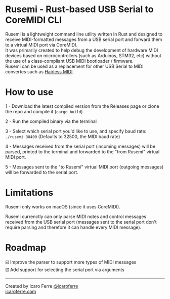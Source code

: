 # Rusemi - Rust-based USB Serial to CoreMIDI CLI

Rusemi is a lightweight command line utility written in Rust and designed to receive MIDI-formatted messages from a USB serial port and forward them to a virtual MIDI port via CoreMIDI.  
It was primarily created to help debug the development of hardware MIDI devices based on microcontrollers (such as Arduinos, STM32, etc) without the use of a class-compliant USB MIDI bootloader / firmware.  
Rusemi can be used as a replacement for other USB Serial to MIDI convertes such as [Hairless MIDI](https://github.com/projectgus/hairless-midiserial).

# How to use

1 - Download the latest compiled version from the Releases page or clone the repo and compile it (```cargo build```)

2 - Run the compiled binary via the terminal

3 - Select which serial port you'd like to use, and specify baud rate: ```./rusemi 38400``` (Defaults to 32500, the MIDI baud rate)

4 - Messages received from the serial port (incoming messages) will be parsed, printed to the terminal and forwarded to the "from Rusemi" virtual MIDI port. 

5 - Messages sent to the "to Rusemi" virtual MIDI port (outgoing messages) will be forwarded to the serial port.

# Limitations

Rusemi only works on macOS (since it uses CoreMIDI).

Rusemi currenctly can only parse MIDI notes and control messages received from the USB serial port (messages sent to the serial port don't require parsing and therefore it can handle every MIDI message).

# Roadmap

☑️ Improve the parser to support more types of MIDI messages  
☑️ Add support for selecting the serial port via arguments  

-----

Created by Icaro Ferre
[@icaroferre](https://instagram.com/icaroferre)  
[icaroferre.com](https://icaroferre.com)

